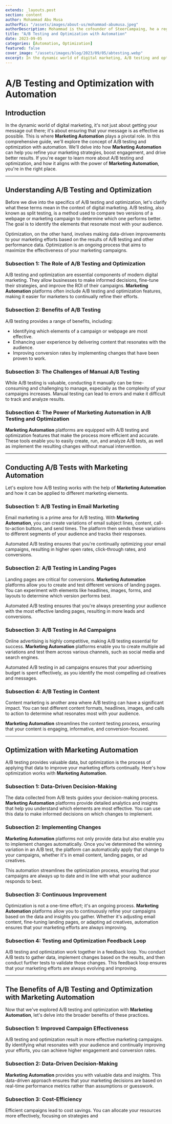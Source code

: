```yaml
---
extends: _layouts.post
section: content
author: Mohammad Abu Musa
authorPic: "/assets/images/about-us/mohammad-abumusa.jpeg"
authorDescription: Mohammad is the cofounder of SteerCampaing, he a regular contributor of Mautic
title: "A/B Testing and Optimization with Automation"
date: 2023-09-05
categories: [Automation, Optimization]
featured: false
cover_image: "/assets/images/blog/2023/09/05/abtesting.webp"
excerpt: In the dynamic world of digital marketing, A/B testing and optimization are essential components for success. Marketing Automation platforms can help businesses streamline and automate these processes, resulting in more effective campaigns, data-driven decision-making, and cost-efficiency.
---
```


# A/B Testing and Optimization with Automation

## Introduction

In the dynamic world of digital marketing, it's not just about getting your message out there; it's about ensuring that your message is as effective as possible. This is where **Marketing Automation** plays a pivotal role. In this comprehensive guide, we'll explore the concept of A/B testing and optimization with automation. We'll delve into how **Marketing Automation** can help you refine your marketing strategies, boost engagement, and drive better results. If you're eager to learn more about A/B testing and optimization, and how it aligns with the power of **Marketing Automation**, you're in the right place.

---

## Understanding A/B Testing and Optimization

Before we dive into the specifics of A/B testing and optimization, let's clarify what these terms mean in the context of digital marketing. A/B testing, also known as split testing, is a method used to compare two versions of a webpage or marketing campaign to determine which one performs better. The goal is to identify the elements that resonate most with your audience.

Optimization, on the other hand, involves making data-driven improvements to your marketing efforts based on the results of A/B testing and other performance data. Optimization is an ongoing process that aims to maximize the effectiveness of your marketing campaigns.

### Subsection 1: The Role of A/B Testing and Optimization

A/B testing and optimization are essential components of modern digital marketing. They allow businesses to make informed decisions, fine-tune their strategies, and improve the ROI of their campaigns. **Marketing Automation** platforms often include A/B testing and optimization features, making it easier for marketers to continually refine their efforts.

### Subsection 2: Benefits of A/B Testing

A/B testing provides a range of benefits, including:

- Identifying which elements of a campaign or webpage are most effective.
- Enhancing user experience by delivering content that resonates with the audience.
- Improving conversion rates by implementing changes that have been proven to work.

### Subsection 3: The Challenges of Manual A/B Testing

While A/B testing is valuable, conducting it manually can be time-consuming and challenging to manage, especially as the complexity of your campaigns increases. Manual testing can lead to errors and make it difficult to track and analyze results.

### Subsection 4: The Power of **Marketing Automation** in A/B Testing and Optimization

**Marketing Automation** platforms are equipped with A/B testing and optimization features that make the process more efficient and accurate. These tools enable you to easily create, run, and analyze A/B tests, as well as implement the resulting changes without manual intervention.

---

## Conducting A/B Tests with Marketing Automation

Let's explore how A/B testing works with the help of **Marketing Automation** and how it can be applied to different marketing elements.

### Subsection 1: A/B Testing in Email Marketing

Email marketing is a prime area for A/B testing. With **Marketing Automation**, you can create variations of email subject lines, content, call-to-action buttons, and send times. The platform then sends these variations to different segments of your audience and tracks their responses.

Automated A/B testing ensures that you're continually optimizing your email campaigns, resulting in higher open rates, click-through rates, and conversions.

### Subsection 2: A/B Testing in Landing Pages

Landing pages are critical for conversions. **Marketing Automation** platforms allow you to create and test different versions of landing pages. You can experiment with elements like headlines, images, forms, and layouts to determine which version performs best.

Automated A/B testing ensures that you're always presenting your audience with the most effective landing pages, resulting in more leads and conversions.

### Subsection 3: A/B Testing in Ad Campaigns

Online advertising is highly competitive, making A/B testing essential for success. **Marketing Automation** platforms enable you to create multiple ad variations and test them across various channels, such as social media and search engines.

Automated A/B testing in ad campaigns ensures that your advertising budget is spent effectively, as you identify the most compelling ad creatives and messages.

### Subsection 4: A/B Testing in Content

Content marketing is another area where A/B testing can have a significant impact. You can test different content formats, headlines, images, and calls to action to determine what resonates most with your audience.

**Marketing Automation** streamlines the content testing process, ensuring that your content is engaging, informative, and conversion-focused.

---

## Optimization with Marketing Automation

A/B testing provides valuable data, but optimization is the process of applying that data to improve your marketing efforts continually. Here's how optimization works with **Marketing Automation**.

### Subsection 1: Data-Driven Decision-Making

The data collected from A/B tests guides your decision-making process. **Marketing Automation** platforms provide detailed analytics and insights that help you understand which elements are most effective. You can use this data to make informed decisions on which changes to implement.

### Subsection 2: Implementing Changes

**Marketing Automation** platforms not only provide data but also enable you to implement changes automatically. Once you've determined the winning variation in an A/B test, the platform can automatically apply that change to your campaigns, whether it's in email content, landing pages, or ad creatives.

This automation streamlines the optimization process, ensuring that your campaigns are always up to date and in line with what your audience responds to best.

### Subsection 3: Continuous Improvement

Optimization is not a one-time effort; it's an ongoing process. **Marketing Automation** platforms allow you to continuously refine your campaigns based on the data and insights you gather. Whether it's adjusting email content, fine-tuning landing pages, or adapting ad creatives, automation ensures that your marketing efforts are always improving.

### Subsection 4: Testing and Optimization Feedback Loop

A/B testing and optimization work together in a feedback loop. You conduct A/B tests to gather data, implement changes based on the results, and then conduct further tests to validate those changes. This feedback loop ensures that your marketing efforts are always evolving and improving.

---

## The Benefits of A/B Testing and Optimization with Marketing Automation

Now that we've explored A/B testing and optimization with **Marketing Automation**, let's delve into the broader benefits of these practices.

### Subsection 1: Improved Campaign Effectiveness

A/B testing and optimization result in more effective marketing campaigns. By identifying what resonates with your audience and continually improving your efforts, you can achieve higher engagement and conversion rates.

### Subsection 2: Data-Driven Decision-Making

**Marketing Automation** provides you with valuable data and insights. This data-driven approach ensures that your marketing decisions are based on real-time performance metrics rather than assumptions or guesswork.

### Subsection 3: Cost-Efficiency

Efficient campaigns lead to cost savings. You can allocate your resources more effectively, focusing on strategies and